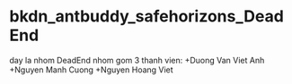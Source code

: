 # bkdn_antbuddy_safehorizons_DeadEnd

day la nhom DeadEnd
nhom gom 3 thanh vien:
+Duong Van Viet Anh
+Nguyen Manh Cuong
+Nguyen Hoang Viet
